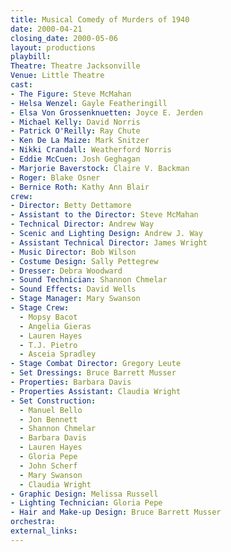 ```yaml
---
title: Musical Comedy of Murders of 1940
date: 2000-04-21
closing_date: 2000-05-06
layout: productions
playbill:
Theatre: Theatre Jacksonville
Venue: Little Theatre
cast:
- The Figure: Steve McMahan
- Helsa Wenzel: Gayle Featheringill
- Elsa Von Grossenknuetten: Joyce E. Jerden
- Michael Kelly: David Norris
- Patrick O'Reilly: Ray Chute
- Ken De La Maize: Mark Snitzer
- Nikki Crandall: Weatherford Norris
- Eddie McCuen: Josh Geghagan
- Marjorie Baverstock: Claire V. Backman
- Roger: Blake Osner
- Bernice Roth: Kathy Ann Blair
crew:
- Director: Betty Dettamore
- Assistant to the Director: Steve McMahan
- Technical Director: Andrew Way
- Scenic and Lighting Design: Andrew J. Way
- Assistant Technical Director: James Wright
- Music Director: Bob Wilson
- Costume Design: Sally Pettegrew
- Dresser: Debra Woodward
- Sound Technician: Shannon Chmelar
- Sound Effects: David Wells
- Stage Manager: Mary Swanson
- Stage Crew:
  - Mopsy Bacot
  - Angelia Gieras
  - Lauren Hayes
  - T.J. Pietro
  - Asceia Spradley
- Stage Combat Director: Gregory Leute
- Set Dressings: Bruce Barrett Musser
- Properties: Barbara Davis
- Properties Assistant: Claudia Wright
- Set Construction:
  - Manuel Bello
  - Jon Bennett
  - Shannon Chmelar
  - Barbara Davis
  - Lauren Hayes
  - Gloria Pepe
  - John Scherf
  - Mary Swanson
  - Claudia Wright
- Graphic Design: Melissa Russell
- Lighting Technician: Gloria Pepe
- Hair and Make-up Design: Bruce Barrett Musser
orchestra:
external_links:
---
```

